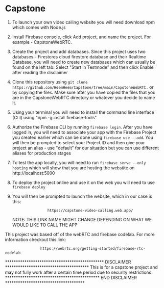 # Capstone
1.  To launch your own video calling website you will need download npm which comes with Node.js

2.  Install Firebase console, click Add project, and name the project. For example - CapstoneWebRTC.

3.  Create the project and add databases. Since this project uses two databases - Firestores cloud firestore database and their Realtime Database,
    you will need to create new databases which can usually be found on the left tab. Select "Start in Testmode" and then click Enable after reading the
    disclaimer

4.  Clone this repository using ```git clone https://github.com/HeemHeem/Capstone/tree/main/CapstoneWebRTC.``` or by copying the files. Make sure after you have copied
    the files that you are in the CapstoneWebRTC directory or whatever you decide to name it.

5.  Using your terminal you will need to install the command line interface (CLI) using "npm -g install firebase-tools"

6.  Authorize the Firebase CLI by running ```firebase login```. After you have logged in, you will need to associate your app with the Firebase Project you created earlier
    which can be done using ```firebase use --add```. You will then be prompted to select your Project ID and then give your project an alias - use "default" for our situation
    but you can use different aliases for production stages

7.  To test the app locally, you will need to run ```firebase serve --only hosting``` which will show that you are hosting the webstite on http://localhost:5000

8.  To deploy the project online and use it on the web you will need to use ```firebase deploy```

9.  You will then be prompted to launch the website, which in our case is this:
                    
                        https://capstone-video-calling.web.app/
                    
    NOTE: THIS LINK NAME MIGHT CHANGE DEPENDING ON WHAT WE WOULD LIKE TO CALL THE APP



This project was based off of the webRTC and firebase codelab. For more information checkout this link:
                    
                    https://webrtc.org/getting-started/firebase-rtc-codelab
                    


********************************************** DISCLAIMER ***************************************
This is for a capstone project and may not fully work after a certain time period due to security restrictions
******************************************** END DISCLAIMER *************************************




